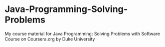 # Java-Programming-Solving-Problems
My course material for Java Programming: Solving Problems with Software Course on Coursera.org by Duke University
